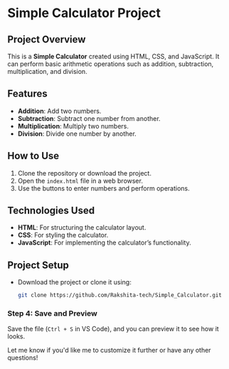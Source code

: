 # Simple Calculator Project

## Project Overview
This is a **Simple Calculator** created using HTML, CSS, and JavaScript. It can perform basic arithmetic operations such as addition, subtraction, multiplication, and division.

## Features
- **Addition**: Add two numbers.
- **Subtraction**: Subtract one number from another.
- **Multiplication**: Multiply two numbers.
- **Division**: Divide one number by another.

## How to Use
1. Clone the repository or download the project.
2. Open the `index.html` file in a web browser.
3. Use the buttons to enter numbers and perform operations.

## Technologies Used
- **HTML**: For structuring the calculator layout.
- **CSS**: For styling the calculator.
- **JavaScript**: For implementing the calculator’s functionality.

## Project Setup
- Download the project or clone it using:
  ```bash
  git clone https://github.com/Rakshita-tech/Simple_Calculator.git


### Step 4: **Save and Preview**
Save the file (`Ctrl + S` in VS Code), and you can preview it to see how it looks.

Let me know if you'd like me to customize it further or have any other questions!

